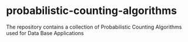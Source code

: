 # probabilistic-counting-algorithms
The repository contains a collection of Probabilistic Counting Algorithms used for Data Base Applications
